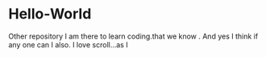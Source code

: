 # Hello-World
Other repository
I am there to learn coding.that we know .
And yes I think if any one can I also.
I love scroll...as I
